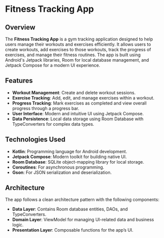 # Fitness Tracking App

## Overview

The **Fitness Tracking App** is a gym tracking application designed to help users manage their workouts and exercises efficiently. It allows users to create workouts, add exercises to those workouts, track the progress of exercises, and manage their fitness routines. The app is built using Android's Jetpack libraries, Room for local database management, and Jetpack Compose for a modern UI experience.

## Features

- **Workout Management**: Create and delete workout sessions.
- **Exercise Tracking**: Add, edit, and manage exercises within a workout.
- **Progress Tracking**: Mark exercises as completed and view overall progress through a progress bar.
- **User Interface**: Modern and intuitive UI using Jetpack Compose.
- **Data Persistence**: Local data storage using Room Database with TypeConverters for complex data types.

## Technologies Used

- **Kotlin**: Programming language for Android development.
- **Jetpack Compose**: Modern toolkit for building native UI.
- **Room Database**: SQLite object-mapping library for local storage.
- **Coroutines**: For asynchronous programming.
- **Gson**: For JSON serialization and deserialization.

## Architecture

The app follows a clean architecture pattern with the following components:

- **Data Layer**: Contains Room database entities, DAOs, and TypeConverters.
- **Domain Layer**: ViewModel for managing UI-related data and business logic.
- **Presentation Layer**: Composable functions for the app’s UI.
